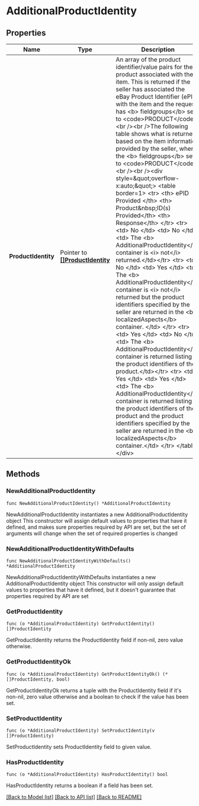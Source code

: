 # AdditionalProductIdentity

## Properties

Name | Type | Description | Notes
------------ | ------------- | ------------- | -------------
**ProductIdentity** | Pointer to [**[]ProductIdentity**](ProductIdentity.md) | An array of the product identifier/value pairs for the product associated with the item. This is returned if the seller has associated the eBay Product Identifier (ePID) with the item and the request has &lt;b&gt; fieldgroups&lt;/b&gt; set to &lt;code&gt;PRODUCT&lt;/code&gt;. &lt;br /&gt;&lt;br /&gt;The following table shows what is returned, based on the item information provided by the seller, when the &lt;b&gt; fieldgroups&lt;/b&gt; set to &lt;code&gt;PRODUCT&lt;/code&gt;.        &lt;br /&gt;&lt;br /&gt;&lt;div style&#x3D;\&quot;overflow-x:auto;\&quot;&gt; &lt;table border&#x3D;1&gt; &lt;tr&gt; &lt;th&gt; ePID Provided &lt;/th&gt;  &lt;th&gt; Product&amp;nbsp;ID(s) Provided&lt;/th&gt; &lt;th&gt; Response&lt;/th&gt; &lt;/tr&gt; &lt;tr&gt; &lt;td&gt; No &lt;/td&gt;  &lt;td&gt; No &lt;/td&gt; &lt;td&gt; The &lt;b&gt; AdditionalProductIdentity&lt;/b&gt; container is &lt;i&gt; not&lt;/i&gt; returned.&lt;/td&gt;&lt;/tr&gt;   &lt;tr&gt; &lt;td&gt; No &lt;/td&gt;  &lt;td&gt; Yes &lt;/td&gt;  &lt;td&gt; The &lt;b&gt; AdditionalProductIdentity&lt;/b&gt; container is &lt;i&gt; not&lt;/i&gt; returned but the product identifiers specified by the seller are returned in the &lt;b&gt; localizedAspects&lt;/b&gt; container. &lt;/td&gt;  &lt;/tr&gt;   &lt;tr&gt; &lt;td&gt; Yes &lt;/td&gt;  &lt;td&gt; No &lt;/td&gt; &lt;td&gt;  The &lt;b&gt; AdditionalProductIdentity&lt;/b&gt; container is returned listing the product identifiers of the product.&lt;/td&gt;&lt;/tr&gt;   &lt;tr&gt; &lt;td&gt; Yes &lt;/td&gt;  &lt;td&gt; Yes &lt;/td&gt; &lt;td&gt; The &lt;b&gt; AdditionalProductIdentity&lt;/b&gt; container is returned listing all the product identifiers of the product and the product identifiers specified by the seller are returned in the &lt;b&gt; localizedAspects&lt;/b&gt; container.&lt;/td&gt; &lt;/tr&gt;   &lt;/table&gt; &lt;/div&gt; | [optional] 

## Methods

### NewAdditionalProductIdentity

`func NewAdditionalProductIdentity() *AdditionalProductIdentity`

NewAdditionalProductIdentity instantiates a new AdditionalProductIdentity object
This constructor will assign default values to properties that have it defined,
and makes sure properties required by API are set, but the set of arguments
will change when the set of required properties is changed

### NewAdditionalProductIdentityWithDefaults

`func NewAdditionalProductIdentityWithDefaults() *AdditionalProductIdentity`

NewAdditionalProductIdentityWithDefaults instantiates a new AdditionalProductIdentity object
This constructor will only assign default values to properties that have it defined,
but it doesn't guarantee that properties required by API are set

### GetProductIdentity

`func (o *AdditionalProductIdentity) GetProductIdentity() []ProductIdentity`

GetProductIdentity returns the ProductIdentity field if non-nil, zero value otherwise.

### GetProductIdentityOk

`func (o *AdditionalProductIdentity) GetProductIdentityOk() (*[]ProductIdentity, bool)`

GetProductIdentityOk returns a tuple with the ProductIdentity field if it's non-nil, zero value otherwise
and a boolean to check if the value has been set.

### SetProductIdentity

`func (o *AdditionalProductIdentity) SetProductIdentity(v []ProductIdentity)`

SetProductIdentity sets ProductIdentity field to given value.

### HasProductIdentity

`func (o *AdditionalProductIdentity) HasProductIdentity() bool`

HasProductIdentity returns a boolean if a field has been set.


[[Back to Model list]](../README.md#documentation-for-models) [[Back to API list]](../README.md#documentation-for-api-endpoints) [[Back to README]](../README.md)


